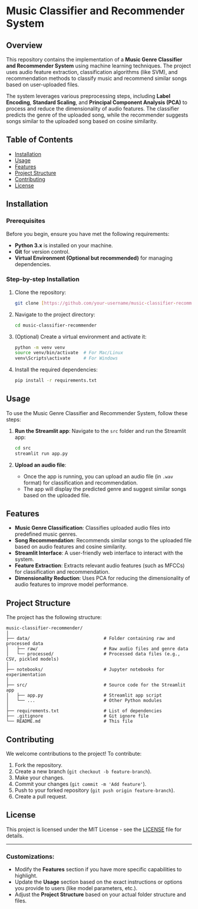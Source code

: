# Music Classifier and Recommender System

## Overview

This repository contains the implementation of a **Music Genre Classifier and Recommender System** using machine learning techniques. The project uses audio feature extraction, classification algorithms (like SVM), and recommendation methods to classify music and recommend similar songs based on user-uploaded files.

The system leverages various preprocessing steps, including **Label Encoding**, **Standard Scaling**, and **Principal Component Analysis (PCA)** to process and reduce the dimensionality of audio features. The classifier predicts the genre of the uploaded song, while the recommender suggests songs similar to the uploaded song based on cosine similarity.

## Table of Contents

- [Installation](#installation)
- [Usage](#usage)
- [Features](#features)
- [Project Structure](#project-structure)
- [Contributing](#contributing)
- [License](#license)

## Installation

### Prerequisites

Before you begin, ensure you have met the following requirements:

- **Python 3.x** is installed on your machine.
- **Git** for version control.
- **Virtual Environment (Optional but recommended)** for managing dependencies.

### Step-by-step Installation

1. Clone the repository:
   ```bash
   git clone [https://github.com/your-username/music-classifier-recommender.git](https://github.com/Just-NK14/music-classifier-recommender.git)
   ```

2. Navigate to the project directory:
   ```bash
   cd music-classifier-recommender
   ```

3. (Optional) Create a virtual environment and activate it:
   ```bash
   python -m venv venv
   source venv/bin/activate  # For Mac/Linux
   venv\Scripts\activate     # For Windows
   ```

4. Install the required dependencies:
   ```bash
   pip install -r requirements.txt
   ```

## Usage

To use the Music Genre Classifier and Recommender System, follow these steps:

1. **Run the Streamlit app**:
   Navigate to the `src` folder and run the Streamlit app:

   ```bash
   cd src
   streamlit run app.py
   ```

2. **Upload an audio file**:
   - Once the app is running, you can upload an audio file (in `.wav` format) for classification and recommendation.
   - The app will display the predicted genre and suggest similar songs based on the uploaded file.

## Features

- **Music Genre Classification**: Classifies uploaded audio files into predefined music genres.
- **Song Recommendation**: Recommends similar songs to the uploaded file based on audio features and cosine similarity.
- **Streamlit Interface**: A user-friendly web interface to interact with the system.
- **Feature Extraction**: Extracts relevant audio features (such as MFCCs) for classification and recommendation.
- **Dimensionality Reduction**: Uses PCA for reducing the dimensionality of audio features to improve model performance.

## Project Structure

The project has the following structure:

```
music-classifier-recommender/
│
├── data/                            # Folder containing raw and processed data
│   ├── raw/                         # Raw audio files and genre data
│   └── processed/                   # Processed data files (e.g., CSV, pickled models)
│
├── notebooks/                       # Jupyter notebooks for experimentation
│
├── src/                             # Source code for the Streamlit app
│   ├── app.py                       # Streamlit app script
│   └── ...                          # Other Python modules
│
├── requirements.txt                 # List of dependencies
├── .gitignore                       # Git ignore file
└── README.md                        # This file
```

## Contributing

We welcome contributions to the project! To contribute:

1. Fork the repository.
2. Create a new branch (`git checkout -b feature-branch`).
3. Make your changes.
4. Commit your changes (`git commit -m 'Add feature'`).
5. Push to your forked repository (`git push origin feature-branch`).
6. Create a pull request.

## License

This project is licensed under the MIT License - see the [LICENSE](LICENSE.md) file for details.

---

### Customizations:

- Modify the **Features** section if you have more specific capabilities to highlight.
- Update the **Usage** section based on the exact instructions or options you provide to users (like model parameters, etc.).
- Adjust the **Project Structure** based on your actual folder structure and files.
